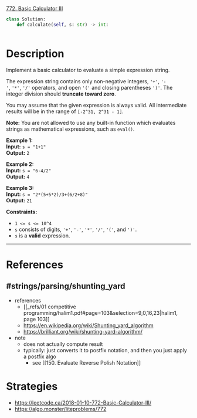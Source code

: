 [772. Basic Calculator III](https://leetcode.com/problems/basic-calculator-iii/)

```python
class Solution:
    def calculate(self, s: str) -> int:
	    
```

# Description

Implement a basic calculator to evaluate a simple expression string.

The expression string contains only non-negative integers, `'+'`, `'-'`, `'*'`, `'/'` operators, and open `'('` and closing parentheses `')'`. The integer division should **truncate toward zero**.

You may assume that the given expression is always valid. All intermediate results will be in the range of `[-2^31, 2^31 - 1]`.

**Note:** You are not allowed to use any built-in function which evaluates strings as mathematical expressions, such as `eval()`.

**Example 1:**  
**Input:** `s = "1+1"`  
**Output:** `2`  

**Example 2:**  
**Input:** `s = "6-4/2"`  
**Output:** `4`  

**Example 3:**  
**Input:** `s = "2*(5+5*2)/3+(6/2+8)"`  
**Output:** `21`  

**Constraints:**
- `1 <= s <= 10^4`
- `s` consists of digits, `'+'`, `'-'`, `'*'`, `'/'`, `'('`, and `')'`.
- `s` is a **valid** expression.

---


# References





## #strings/parsing/shunting_yard
- references
	- [[_refs/01 competitive programming/halim1.pdf#page=103&selection=9,0,16,23|halim1, page 103]]
	- https://en.wikipedia.org/wiki/Shunting_yard_algorithm
	- https://brilliant.org/wiki/shunting-yard-algorithm/
- note
	- does not actually compute result
	- typically: just converts it to postfix notation, and then you just apply a postfix algo
		- see [[150. Evaluate Reverse Polish Notation]]





# Strategies


- https://leetcode.ca/2018-01-10-772-Basic-Calculator-III/
- https://algo.monster/liteproblems/772




